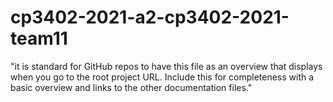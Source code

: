 # cp3402-2021-a2-cp3402-2021-team11

"it is standard for GitHub repos to have this file as an overview that displays when you go to the root project URL. Include this for completeness with a basic overview and links to the other documentation files."
